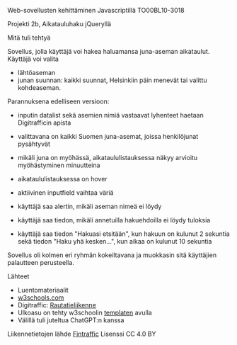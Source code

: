 Web-sovellusten kehittäminen Javascriptillä TO00BL10-3018

Projekti 2b, Aikatauluhaku jQueryllä

Mitä tuli tehtyä

Sovellus, jolla käyttäjä voi hakea haluamansa juna-aseman aikataulut.
Käyttäjä voi valita 
- lähtöaseman
- junan suunnan: kaikki suunnat, Helsinkiin päin menevät tai valittu kohdeaseman.

Parannuksena edelliseen versioon:
- inputin datalist sekä asemien nimiä vastaavat lyhenteet haetaan Digitrafficin apista
- valittavana on kaikki Suomen juna-asemat, joissa henkilöjunat pysähtyvät
- mikäli juna on myöhässä, aikataululistauksessa näkyy arvioitu myöhästyminen minuutteina
- aikataululistauksessa on hover
- aktiivinen inputfield vaihtaa väriä

- käyttäjä saa alertin, mikäli aseman nimeä ei löydy
- käyttäjä saa tiedon, mikäli annetuilla hakuehdoilla ei löydy tuloksia
- käyttäjä saa tiedon "Hakuasi etsitään", kun hakuun on kulunut 2 sekuntia sekä tiedon "Haku yhä kesken...", kun aikaa on kulunut 10 sekuntia

Sovellus oli kolmen eri ryhmän kokeiltavana ja muokkasin sitä käyttäjien palautteen perusteella.



Lähteet
 - Luentomateriaalit
 - <a href="https://www.w3schools.com/jquery/default.asp" target="_blank">w3schools.com</a> 
 - Digitraffic: <a href="https://www.digitraffic.fi/rautatieliikenne/" target="_blank">Rautatieliikenne</a> 
 - Ulkoasu on tehty w3schoolin <a href="https://www.w3schools.com/bootstrap/tryit.asp?filename=trybs_temp_webpage&stacked=h" target="_blank">templaten</a> avulla
 - Välillä tuli juteltua ChatGPT:n kanssa    

Liikennetietojen lähde <a href="https://www.digitraffic.fi" target="_blank">Fintraffic</a> Lisenssi CC 4.0 BY
